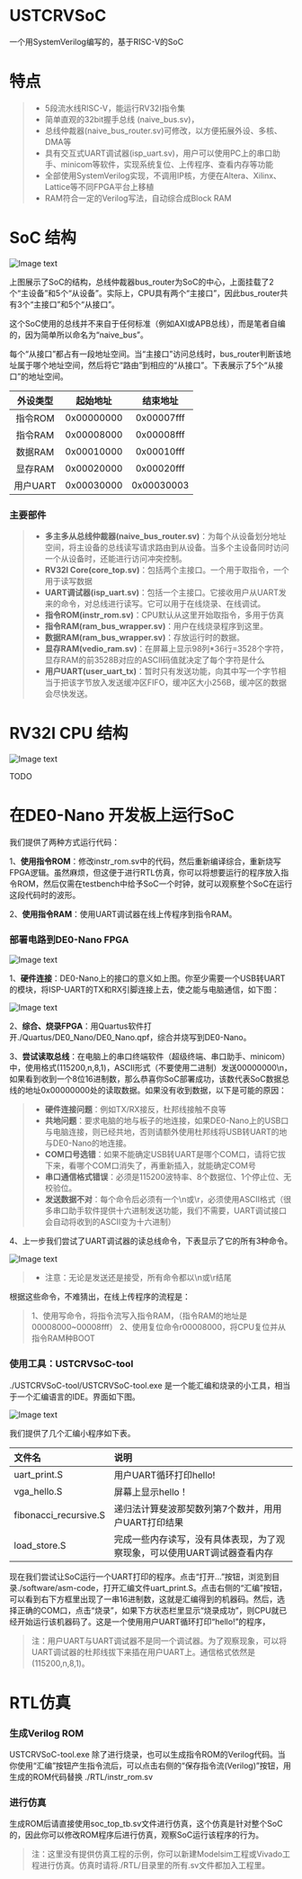 # USTCRVSoC

一个用SystemVerilog编写的，基于RISC-V的SoC

# 特点

> * 5段流水线RISC-V，能运行RV32I指令集
> * 简单直观的32bit握手总线 (naive_bus.sv)，
> * 总线仲裁器(naive_bus_router.sv)可修改，以方便拓展外设、多核、DMA等
> * 具有交互式UART调试器(isp_uart.sv)，用户可以使用PC上的串口助手、minicom等软件，实现系统复位、上传程序、查看内存等功能
> * 全部使用SystemVerilog实现，不调用IP核，方便在Altera、Xilinx、Lattice等不同FPGA平台上移植
> * RAM符合一定的Verilog写法，自动综合成Block RAM

# SoC 结构

![Image text](https://github.com/WangXuan95/USTCRVSoC/blob/master/images/SoC.png)

上图展示了SoC的结构，总线仲裁器bus_router为SoC的中心，上面挂载了2个“主设备”和5个“从设备”。实际上，CPU具有两个“主接口”，因此bus_router共有3个“主接口”和5个“从接口”。

这个SoC使用的总线并不来自于任何标准（例如AXI或APB总线），而是笔者自编的，因为简单所以命名为“naive_bus”。

每个“从接口”都占有一段地址空间。当“主接口”访问总线时，bus_router判断该地址属于哪个地址空间，然后将它“路由”到相应的“从接口”。下表展示了5个“从接口”的地址空间。

| 外设类型 | 起始地址   | 结束地址   | 
| :-----:  | :-----:    | :----:     |
| 指令ROM  | 0x00000000 | 0x00007fff |
| 指令RAM  | 0x00008000 | 0x00008fff |
| 数据RAM  | 0x00010000 | 0x00010fff |
| 显存RAM  | 0x00020000 | 0x00020fff |
| 用户UART | 0x00030000 | 0x00030003 |

### 主要部件

> * **多主多从总线仲裁器(naive_bus_router.sv)**：为每个从设备划分地址空间，将主设备的总线读写请求路由到从设备。当多个主设备同时访问一个从设备时，还能进行访问冲突控制。
> * **RV32I Core(core_top.sv)**：包括两个主接口。一个用于取指令，一个用于读写数据
> * **UART调试器(isp_uart.sv)**：包括一个主接口。它接收用户从UART发来的命令，对总线进行读写。它可以用于在线烧录、在线调试。
> * **指令ROM(instr_rom.sv)**：CPU默认从这里开始取指令，多用于仿真
> * **指令RAM(ram_bus_wrapper.sv)**：用户在线烧录程序到这里。
> * **数据RAM(ram_bus_wrapper.sv)**：存放运行时的数据。
> * **显存RAM(vedio_ram.sv)**：在屏幕上显示98列*36行=3528个字符，显存RAM的前3528B对应的ASCII码值就决定了每个字符是什么
> * **用户UART(user_uart_tx)**：暂时只有发送功能，向其中写一个字节相当于把该字节放入发送缓冲区FIFO，缓冲区大小256B，缓冲区的数据会尽快发送。

# RV32I CPU 结构

![Image text](https://github.com/WangXuan95/USTCRVSoC/blob/master/images/Core-RTL.png)

TODO

# 在DE0-Nano 开发板上运行SoC

我们提供了两种方式运行代码：

1、**使用指令ROM**：修改instr_rom.sv中的代码，然后重新编译综合，重新烧写FPGA逻辑。虽然麻烦，但这便于进行RTL仿真，你可以将想要运行的程序放入指令ROM，然后仅需在testbench中给予SoC一个时钟，就可以观察整个SoC在运行这段代码时的波形。

2、**使用指令RAM**：使用UART调试器在线上传程序到指令RAM。

### 部署电路到DE0-Nano FPGA

![Image text](https://github.com/WangXuan95/USTCRVSoC/blob/master/images/DE0-Nano.png)

1、**硬件连接**：DE0-Nano上的接口的意义如上图。你至少需要一个USB转UART的模块，将ISP-UART的TX和RX引脚连接上去，使之能与电脑通信，如下图：

![Image text](https://github.com/WangXuan95/USTCRVSoC/blob/master/images/connection.png)

2、**综合、烧录FPGA**：用Quartus软件打开./Quartus/DE0_Nano/DE0_Nano.qpf，综合并烧写到DE0-Nano。

3、**尝试读取总线**：在电脑上的串口终端软件（超级终端、串口助手、minicom）中，使用格式(115200,n,8,1)，ASCII形式（不要使用二进制）发送00000000\n，如果看到收到一个8位16进制数，那么恭喜你SoC部署成功，该数代表SoC数据总线的地址0x00000000处的读取数据。如果没有收到数据，以下是可能的原因：

> * **硬件连接问题**：例如TX/RX接反，杜邦线接触不良等
> * **共地问题**：要求电脑的地与板子的地连接，如果DE0-Nano上的USB口与电脑连接，则已经共地，否则请额外使用杜邦线将USB转UART的地与DE0-Nano的地连接。
> * **COM口号选错**：如果不能确定USB转UART是哪个COM口，请将它拔下来，看哪个COM口消失了，再重新插入，就能确定COM号
> * **串口通信格式错误**：必须是115200波特率、8个数据位、1个停止位、无校验位。
> * **发送数据不对**：每个命令后必须有一个\n或\r，必须使用ASCII格式（很多串口助手软件提供十六进制发送功能，我们不需要，UART调试接口会自动将收到的ASCII变为十六进制）

4、上一步我们尝试了UART调试器的读总线命令，下表显示了它的所有3种命令。

![Image text](https://github.com/WangXuan95/USTCRVSoC/blob/master/images/commands.png)

> * 注意：无论是发送还是接受，所有命令都以\n或\r结尾

根据这些命令，不难猜出，在线上传程序的流程是：

> 1、使用写命令，将指令流写入指令RAM，（指令RAM的地址是00008000~00008fff）
> 2、使用复位命令r00008000，将CPU复位并从指令RAM种BOOT

### 使用工具：USTCRVSoC-tool

./USTCRVSoC-tool/USTCRVSoC-tool.exe 是一个能汇编和烧录的小工具，相当于一个汇编语言的IDE。界面如下图。

![Image text](https://github.com/WangXuan95/USTCRVSoC/blob/master/images/USTCRVSoC-tool-image.png)

我们提供了几个汇编小程序如下表。

| 文件名   | 说明   |
| :-----  | :-----    |
| uart_print.S  | 用户UART循环打印hello! |
| vga_hello.S   | 屏幕上显示hello！    |
| fibonacci_recursive.S  | 递归法计算斐波那契数列第7个数并，用用户UART打印结果  |
| load_store.S  | 完成一些内存读写，没有具体表现，为了观察现象，可以使用UART调试器查看内存 |

现在我们尝试让SoC运行一个UART打印的程序。点击“打开...”按钮，浏览到目录./software/asm-code，打开汇编文件uart_print.S。点击右侧的“汇编”按钮，可以看到右下方框里出现了一串16进制数，这就是汇编得到的机器码。然后，选择正确的COM口，点击“烧录”，如果下方状态栏里显示“烧录成功”，则CPU就已经开始运行该机器码了。这是一个使用用户UART循环打印“hello!”的程序，

> 注：用户UART与UART调试器不是同一个调试器。为了观察现象，可以将UART调试器的杜邦线拔下来插在用户UART上。通信格式依然是(115200,n,8,1)。


# RTL仿真

### 生成Verilog ROM

USTCRVSoC-tool.exe 除了进行烧录，也可以生成指令ROM的Verilog代码。当你使用“汇编”按钮产生指令流后，可以点击右侧的“保存指令流(Verilog)”按钮，用生成的ROM代码替换 ./RTL/instr_rom.sv

### 进行仿真

生成ROM后请直接使用soc_top_tb.sv文件进行仿真，这个仿真是针对整个SoC的，因此你可以修改ROM程序后进行仿真，观察SoC运行该程序的行为。

> 注：这里没有提供仿真工程的示例，你可以新建Modelsim工程或Vivado工程进行仿真。仿真时请将./RTL/目录里的所有.sv文件都加入工程里。
